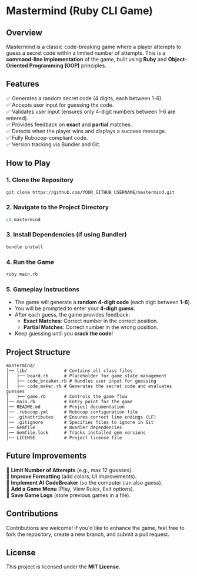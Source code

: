 # Mastermind (Ruby CLI Game)

## Overview
Mastermind is a classic code-breaking game where a player attempts to guess a secret code within a limited number of attempts. This is a **command-line implementation** of the game, built using **Ruby** and **Object-Oriented Programming (OOP)** principles.

## Features
✅ Generates a random secret code (4 digits, each between 1-6).  
✅ Accepts user input for guessing the code.  
✅ Validates user input (ensures only 4-digit numbers between 1-6 are entered).  
✅ Provides feedback on **exact** and **partial** matches.  
✅ Detects when the player wins and displays a success message.  
✅ Fully Rubocop-compliant code.  
✅ Version tracking via Bundler and Git.  

## How to Play
### **1. Clone the Repository**
```sh
git clone https://github.com/YOUR_GITHUB_USERNAME/mastermind.git
```

### **2. Navigate to the Project Directory**
```sh
cd mastermind
```

### **3. Install Dependencies (if using Bundler)**
```sh
bundle install
```

### **4. Run the Game**
```sh
ruby main.rb
```

### **5. Gameplay Instructions**
- The game will generate a **random 4-digit code** (each digit between **1-6**).
- You will be prompted to enter your **4-digit guess**.
- After each guess, the game provides feedback:
  - **Exact Matches**: Correct number in the correct position.
  - **Partial Matches**: Correct number in the wrong position.
- Keep guessing until you **crack the code**!

## Project Structure
```
mastermind/
│── lib/              # Contains all class files
│   ├── board.rb      # Placeholder for game state management
│   ├── code_breaker.rb # Handles user input for guessing
│   ├── code_maker.rb # Generates the secret code and evaluates guesses
│   ├── game.rb       # Controls the game flow
│── main.rb           # Entry point for the game
│── README.md         # Project documentation
│── .rubocop.yml      # Rubocop configuration file
│── .gitattributes    # Ensures correct line endings (LF)
│── .gitignore        # Specifies files to ignore in Git
│── Gemfile           # Bundler dependencies
│── Gemfile.lock      # Tracks installed gem versions
│── LICENSE           # Project license file
```

## Future Improvements
🔹 **Limit Number of Attempts** (e.g., max 12 guesses).  
🔹 **Improve Formatting** (add colors, UI improvements).  
🔹 **Implement AI CodeBreaker** (so the computer can also guess).  
🔹 **Add a Game Menu** (Play, View Rules, Exit options).  
🔹 **Save Game Logs** (store previous games in a file).  

## Contributions
Contributions are welcome! If you'd like to enhance the game, feel free to fork the repository, create a new branch, and submit a pull request.

## License
This project is licensed under the **MIT License**.
